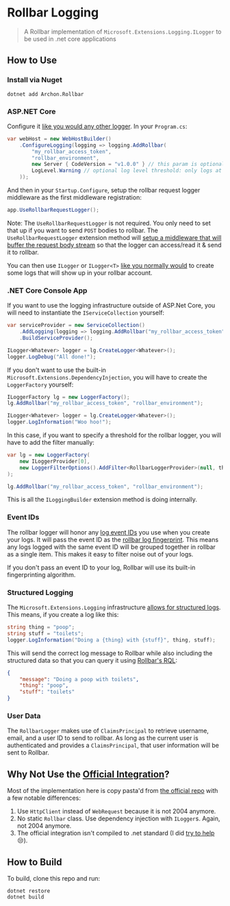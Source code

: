 # Rollbar Logging

> A Rollbar implementation of `Microsoft.Extensions.Logging.ILogger` to be used in .net core applications

## How to Use

### Install via Nuget

```
dotnet add Archon.Rollbar
```

### ASP.NET Core

Configure it [like you would any other logger](https://docs.microsoft.com/en-us/aspnet/core/fundamentals/logging). In your `Program.cs`:

```cs
var webHost = new WebHostBuilder()
	.ConfigureLogging(logging => logging.AddRollbar(
		"my_rollbar_access_token",
		"rollbar_environment",
		new Server { CodeVersion = "v1.0.0" } // this param is optional
		LogLevel.Warning // optional log level threshold: only logs at this level or higher will be sent to rollbar (e.g. Warning, Error, Critical)
	));
```

And then in your `Startup.Configure`, setup the rollbar request logger middleware as the first middleware registration:

```cs
app.UseRollbarRequestLogger();
```

Note: The `UseRollbarRequestLogger` is not required. You only need to set that up if you want to send `POST` bodies to rollbar. The `UseRollbarRequestLogger` extension method will [setup a middleware that will buffer the request body stream](https://stackoverflow.com/a/31395692/316108) so that the logger can access/read it & send it to rollbar.

You can then use `ILogger` or `ILogger<T>` [like you normally would](https://docs.microsoft.com/en-us/aspnet/core/fundamentals/logging#how-to-create-logs) to create some logs that will show up in your rollbar account.

### .NET Core Console App

If you want to use the logging infrastructure outside of ASP.Net Core, you will need to instantiate the `IServiceCollection` yourself:

```cs
var serviceProvider = new ServiceCollection()
	.AddLogging(logging => logging.AddRollbar("my_rollbar_access_token", "rollbar_environment"))
	.BuildServiceProvider();

ILogger<Whatever> logger = lg.CreateLogger<Whatever>();
logger.LogDebug("All done!");
```

If you don't want to use the built-in `Microsoft.Extensions.DependencyInjection`, you will have to create the `LoggerFactory` yourself:

```cs
ILoggerFactory lg = new LoggerFactory();
lg.AddRollbar("my_rollbar_access_token", "rollbar_environment");

ILogger<Whatever> logger = lg.CreateLogger<Whatever>();
logger.LogInformation("Woo hoo!");
```

In this case, if you want to specify a threshold for the rollbar logger, you will have to add the filter manually:

```cs
var lg = new LoggerFactory(
	new ILoggerProvider[0],
	new LoggerFilterOptions().AddFilter<RollbarLoggerProvider>(null, threshold)
);

lg.AddRollbar("my_rollbar_access_token", "rollbar_environment");
```

This is all the `ILoggingBuilder` extension method is doing internally.

### Event IDs

The rollbar logger will honor any [log event IDs](https://docs.microsoft.com/en-us/aspnet/core/fundamentals/logging#log-event-id) you use when you create your logs. It will pass the event ID as the [rollbar log fingerprint](https://rollbar.com/docs/custom-grouping/#fingerprint). This means any logs logged with the same event ID will be grouped together in rollbar as a single item. This makes it easy to filter noise out of your logs.

If you don't pass an event ID to your log, Rollbar will use its built-in fingerprinting algorithm.

### Structured Logging

The `Microsoft.Extensions.Logging` infrastructure [allows for structured logs](https://docs.microsoft.com/en-us/aspnet/core/fundamentals/logging#log-message-format-string). This means, if you create a log like this:

```cs
string thing = "poop";
string stuff = "toilets";
logger.LogInformation("Doing a {thing} with {stuff}", thing, stuff);
```

This will send the correct log message to Rollbar while also including the structured data so that you can query it using [Rollbar's RQL](https://rollbar.com/docs/rql/):

```json
{
	"message": "Doing a poop with toilets",
	"thing": "poop",
	"stuff": "toilets"
}
```

### User Data

The `RollbarLogger` makes use of `ClaimsPrincipal` to retrieve username, email, and a user ID to send to rollbar. As long as the current user is authenticated and provides a `ClaimsPrincipal`, that user information will be sent to Rollbar.

## Why Not Use the [Official Integration](https://github.com/rollbar/Rollbar.NET)?

Most of the implementation here is copy pasta'd from [the official repo](https://github.com/rollbar/Rollbar.NET) with a few notable differences:

1. Use `HttpClient` instead of `WebRequest` because it is not 2004 anymore.
2. No static `Rollbar` class. Use dependency injection with `ILogger`s. Again, not 2004 anymore.
3. The official integration isn't compiled to .net standard (I did [try to help](https://github.com/rollbar/Rollbar.NET/pull/26) 😒).

## How to Build

To build, clone this repo and run:

```
dotnet restore
dotnet build
```
